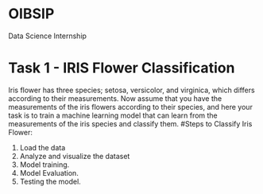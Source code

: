 # OIBSIP
Data Science Internship
# Task 1 - IRIS Flower Classification

Iris flower has three species; setosa, versicolor, and virginica, which differs according to their
measurements. Now assume that you have the measurements of the iris flowers according to
their species, and here your task is to train a machine learning model that can learn from the
measurements of the iris species and classify them.
#Steps to Classify Iris Flower:
1. Load the data
2. Analyze and visualize the dataset
3. Model training.
4. Model Evaluation.
5. Testing the model.
